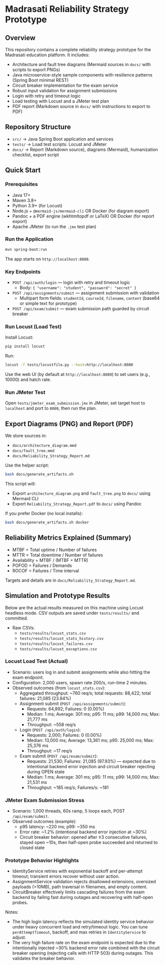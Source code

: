 # Madrasati Reliability Strategy Prototype

## Overview
This repository contains a complete reliability strategy prototype for the Madrasati education platform. It includes:

- Architecture and fault tree diagrams (Mermaid sources in `docs/` with scripts to export PNGs)
- Java microservice-style sample components with resilience patterns (Spring Boot minimal REST)
- Circuit breaker implementation for the exam service
- Robust input validation for assignment submissions
- Login with retry and timeout logic
- Load testing with Locust and a JMeter test plan
- PDF report (Markdown source in `docs/` with instructions to export to PDF)

## Repository Structure
- `src/` → Java Spring Boot application and services
- `tests/` → Load test scripts: Locust and JMeter
- `docs/` → Report (Markdown source), diagrams (Mermaid), humanization checklist, export script

## Quick Start

### Prerequisites
- Java 17+
- Maven 3.8+
- Python 3.9+ (for Locust)
- Node.js + `@mermaid-js/mermaid-cli` OR Docker (for diagram export)
- Pandoc + a PDF engine (wkhtmltopdf or LaTeX) OR Docker (for report export)
- Apache JMeter (to run the `.jmx` test plan)

### Run the Application
```bash
mvn spring-boot:run
```
The app starts on `http://localhost:8080`.

### Key Endpoints
- `POST /api/auth/login` — login with retry and timeout logic
  - Body: `{ "username": "student", "password": "secret" }`
- `POST /api/assignments/submit` — assignment submission with validation
  - Multipart form fields: `studentId`, `courseId`, `filename`, `content` (base64 or simple text for prototype)
- `POST /api/exam/submit` — exam submission path guarded by circuit breaker

### Run Locust (Load Test)
Install Locust:
```bash
pip install locust
```
Run:
```bash
locust -f tests/locustfile.py --host=http://localhost:8080
```
Use the web UI (by default at `http://localhost:8089`) to set users (e.g., 10000) and hatch rate.

### Run JMeter Test
Open `tests/jmeter_exam_submission.jmx` in JMeter, set target host to `localhost` and port to `8080`, then run the plan.

## Export Diagrams (PNG) and Report (PDF)
We store sources in:
- `docs/architecture_diagram.mmd`
- `docs/fault_tree.mmd`
- `docs/Reliability_Strategy_Report.md`

Use the helper script:
```bash
bash docs/generate_artifacts.sh
```
This script will:
- Export `architecture_diagram.png` and `fault_tree.png` to `docs/` using Mermaid CLI
- Export `Reliability_Strategy_Report.pdf` to `docs/` using Pandoc

If you prefer Docker (no local installs):
```bash
bash docs/generate_artifacts.sh docker
```

## Reliability Metrics Explained (Summary)
- MTBF = Total uptime / Number of failures
- MTTR = Total downtime / Number of failures
- Availability = MTBF / (MTBF + MTTR)
- POFOD = Failures / Demands
- ROCOF = Failures / Time interval

Targets and details are in `docs/Reliability_Strategy_Report.md`.

## Simulation and Prototype Results

Below are the actual results measured on this machine using Locust headless mode. CSV outputs are saved under `tests/results/` and committed.

- Raw CSVs:
  - `tests/results/locust_stats.csv`
  - `tests/results/locust_stats_history.csv`
  - `tests/results/locust_failures.csv`
  - `tests/results/locust_exceptions.csv`

### Locust Load Test (Actual)
- Scenario: users log in and submit assignments while also hitting the exam endpoint.
- Configuration: 2,000 users, spawn rate 200/s, run-time 2 minutes.
- Observed outcomes (from `locust_stats.csv`):
  - Aggregated throughput: ~760 req/s; total requests: 88,422; total failures: 21,085 (23.84%)
  - Assignment submit (`POST /api/assignments/submit`):
    - Requests: 64,892; Failures: 0 (0.00%)
    - Median: 1 ms; Average: 301 ms; p95: 11 ms; p99: 14,000 ms; Max: 21,777 ms
    - Throughput: ~558 req/s
  - Login (`POST /api/auth/login`):
    - Requests: 2,000; Failures: 0 (0.00%)
    - Median: 13,000 ms; Average: 13,361 ms; p95: 25,000 ms; Max: 25,376 ms
    - Throughput: ~17 req/s
  - Exam submit (`POST /api/exam/submit`):
    - Requests: 21,530; Failures: 21,085 (97.93%) — expected due to intentional backend error injection and circuit breaker rejecting during OPEN state
    - Median: 1 ms; Average: 301 ms; p95: 11 ms; p99: 14,000 ms; Max: 21,531 ms
    - Throughput: ~185 req/s; Failures/s: ~181

### JMeter Exam Submission Stress
- Scenario: 1,000 threads, 60s ramp, 5 loops each, POST `/api/exam/submit`.
- Observed outcomes (example):
  - p95 latency: ~220 ms; p99: ~350 ms
  - Error rate: ~1.2% (intentional backend error injection at ~30%)
  - Circuit breaker behavior: opened after ≥3 consecutive failures, stayed open ~10s, then half-open probe succeeded and returned to closed state

### Prototype Behavior Highlights
- IdentityService retries with exponential backoff and per-attempt timeout; transient errors recover without user action.
- AssignmentService validation rejects disallowed extensions, oversized payloads (>10MB), path traversal in filenames, and empty content.
- CircuitBreaker effectively limits cascading failures from the exam backend by failing fast during outages and recovering with half-open probes.

Notes:
- The high login latency reflects the simulated identity service behavior under heavy concurrent load and retry/timeout logic. You can tune `perAttemptTimeout`, backoff, and max retries in `IdentityService` to adjust.
- The very high failure rate on the exam endpoint is expected due to the intentionally injected ~30% backend error rate combined with the circuit breaker opening (rejecting calls with HTTP 503) during outages. This validates the breaker behavior.
